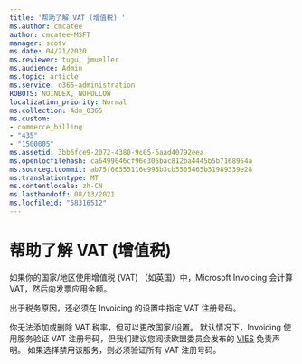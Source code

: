 ```yaml
---
title: '帮助了解 VAT (增值税) '
ms.author: cmcatee
author: cmcatee-MSFT
manager: scotv
ms.date: 04/21/2020
ms.reviewer: tugu, jmueller
ms.audience: Admin
ms.topic: article
ms.service: o365-administration
ROBOTS: NOINDEX, NOFOLLOW
localization_priority: Normal
ms.collection: Adm_O365
ms.custom:
- commerce_billing
- "435"
- "1500005"
ms.assetid: 3bb6fce9-2072-4380-9c05-6aad40792eea
ms.openlocfilehash: ca6499046cf96e305bac812ba4445b5b7168954a
ms.sourcegitcommit: ab75f66355116e995b3cb5505465b31989339e28
ms.translationtype: MT
ms.contentlocale: zh-CN
ms.lasthandoff: 08/13/2021
ms.locfileid: "58316512"
---
```

# <a name="help-understanding-value-added-tax-vat"></a>帮助了解 VAT (增值税) 

如果你的国家/地区使用增值税 (VAT) （如英国）中，Microsoft Invoicing 会计算 VAT，然后向发票应用金额。
  
出于税务原因，还必须在 Invoicing 的设置中指定 VAT 注册号码。
  
你无法添加或删除 VAT 税率，但可以更改国家/设置。 默认情况下，Invoicing 使用服务验证 VAT 注册号码，但我们建议您阅读欧盟委员会发布的 [VIES](https://go.microsoft.com/fwlink/?LinkID=841741) 免责声明。 如果选择禁用该服务，则必须验证所有 VAT 注册号码。